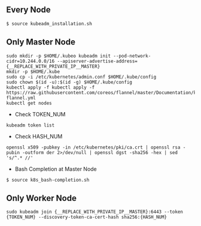 ## Every Node
```
$ source kubeadm_installation.sh
```

## Only Master Node
```
sudo mkdir -p $HOME/.kubeo kubeadm init --pod-network-cidr=10.244.0.0/16 --apiserver-advertise-address={__REPLACE_WITH_PRIVATE_IP__MASTER}
mkdir -p $HOME/.kube
sudo cp -i /etc/kubernetes/admin.conf $HOME/.kube/config
sudo chown $(id -u):$(id -g) $HOME/.kube/config
kubectl apply -f kubectl apply -f https://raw.githubusercontent.com/coreos/flannel/master/Documentation/kube-flannel.yml
kubectl get nodes
```
  - Check TOKEN_NUM
  ```
  kubeadm token list
  ```
  - Check HASH_NUM
  ```
  openssl x509 -pubkey -in /etc/kubernetes/pki/ca.crt | openssl rsa -pubin -outform der 2>/dev/null | openssl dgst -sha256 -hex | sed 's/^.* //'
  ```
  - Bash Completion at Master Node
  ```
  $ source k8s_bash-completion.sh
  ```
  
## Only Worker Node
```
sudo kubeadm join {__REPLACE_WITH_PRIVATE_IP__MASTER}:6443 --token {TOKEN_NUM} --discovery-token-ca-cert-hash sha256:{HASH_NUM}
```
